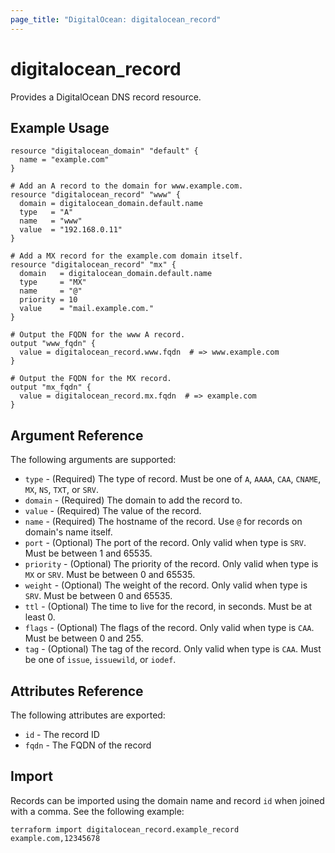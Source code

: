 ```yaml
---
page_title: "DigitalOcean: digitalocean_record"
---
```


# digitalocean\_record

Provides a DigitalOcean DNS record resource.

## Example Usage

```hcl
resource "digitalocean_domain" "default" {
  name = "example.com"
}

# Add an A record to the domain for www.example.com.
resource "digitalocean_record" "www" {
  domain = digitalocean_domain.default.name
  type   = "A"
  name   = "www"
  value  = "192.168.0.11"
}

# Add a MX record for the example.com domain itself.
resource "digitalocean_record" "mx" {
  domain   = digitalocean_domain.default.name
  type     = "MX"
  name     = "@"
  priority = 10
  value    = "mail.example.com."
}

# Output the FQDN for the www A record.
output "www_fqdn" {
  value = digitalocean_record.www.fqdn  # => www.example.com
}

# Output the FQDN for the MX record.
output "mx_fqdn" {
  value = digitalocean_record.mx.fqdn  # => example.com
}
```

## Argument Reference

The following arguments are supported:

* `type` - (Required) The type of record. Must be one of `A`, `AAAA`, `CAA`, `CNAME`, `MX`, `NS`, `TXT`, or `SRV`.
* `domain` - (Required) The domain to add the record to.
* `value` - (Required) The value of the record.
* `name` - (Required) The hostname of the record. Use `@` for records on domain's name itself.
* `port` - (Optional) The port of the record. Only valid when type is `SRV`.  Must be between 1 and 65535.
* `priority` - (Optional) The priority of the record. Only valid when type is `MX` or `SRV`. Must be between 0 and 65535.
* `weight` - (Optional) The weight of the record. Only valid when type is `SRV`.  Must be between 0 and 65535.
* `ttl` - (Optional) The time to live for the record, in seconds. Must be at least 0.
* `flags` - (Optional) The flags of the record. Only valid when type is `CAA`. Must be between 0 and 255.
* `tag` - (Optional) The tag of the record. Only valid when type is `CAA`. Must be one of `issue`, `issuewild`, or `iodef`.

## Attributes Reference

The following attributes are exported:

* `id` - The record ID
* `fqdn` - The FQDN of the record

## Import

Records can be imported using the domain name and record `id` when joined with a comma. See the following example:

```
terraform import digitalocean_record.example_record example.com,12345678
```
